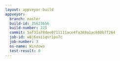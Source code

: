 ```yaml
---
layout: appveyor-build
appveyor:
  branch: master
  build-id: 25623656
  build-number: 225
  commit: 5af31a78dee0711111ace4fa369a1ac680b7f264
  job-id: w8j6osiiqvr1pu7c
  job-number: 3
  os-name: Windows
  test-result: 0
---
```

